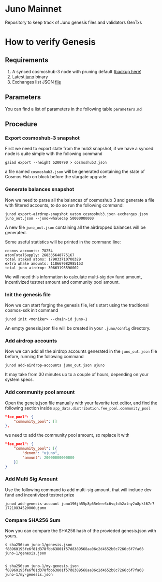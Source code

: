 # Juno Mainnet

Repository to keep track of Juno genesis files and validators GenTxs

# How to verify Genesis

## Requirements 
1. A synced cosmoshub-3 node with pruning default ([backup here](https://archive.interchain.io))
2. Latest [juno](https://github.com/CosmosContracts/Juno) binary 
3. Exchanges list JSON [file](./exchanges.json)

## Parameters
You can find a list of parameters in the following table `parameters.md`

## Procedure

### Export cosmoshub-3 snapshot

First we need to export state from the hub3 snapshot, if we have a synced node is quite simple with the following command

```
gaiad export --height 5200790 > cosmoshub3.json
```

a file named `cosmoshub3.json` will be generated containing the state of Cosmos Hub on block before the stargate upgrade. 

### Generate balances snapshot

Now we need to parse all the balances of cosmoshub 3 and generate a file with filtered accounts, to do so run the following command: 

```
junod export-airdrop-snapshot uatom cosmoshub3.json exchanges.json juno_out.json --juno-whalecap 50000000000
``` 

A new file `juno_out.json` containing all the airdropped balances will be generated. 

Some useful statistics will be printed in the command line: 

```
cosmos accounts: 78254
atomTotalSupply: 268335648775167
total staked atoms: 179033710700329
extra whale amounts: 118667082985153
total juno airdrop: 30663193590002
```

We will need this information to calculate multi-sig dev fund amount, incentivized testnet amount and community pool amount.

### Init the genesis file

Now we can start forging the genesis file, let's start using the traditional cosmos-sdk init command 

```
junod init <moniker> --chain-id juno-1
```

An empty genesis.json file will be created in your `.juno/config` directory. 

### Add airdrop accounts

Now we can add all the airdrop accounts generated in the `juno_out.json` file before, running the following command

```
junod add-airdrop-accounts juno_out.json ujuno
```

It may take from 30 minutes up to a couple of hours, depending on your system specs.

### Add community pool amount

Open the geneis.json file manually with your favorite text editor, and find the following section inside `app_data.distribution.fee_pool.community_pool`

```json
"fee_pool": {
    "community_pool": []
},
```

we need to add the community pool amount, so replace it with

```json
"fee_pool": {
    "community_pool": [{
        "denom": "ujuno",
        "amount": 20000000000000
    }]
}
```

### Add Multi Sig Amount

Use the following command to add multi-sig amount, that will include dev fund and incentivized testnet prize

```
junod add-genesis-account juno196jh55p8p65ekee3c6vqfdh2xtny2u8pkl67r7 17210834520000ujuno
```

### Compare SHA256 Sum

Now you can compare the SHA256 hash of the provieded genesis.json with yours.

```
$ sha256sum juno-1/genesis.json 
f88960195fe6f81d378fbb63801f57d8389568aa06c2d4652b0c7266c6f7fa68  juno-1/genesis.json


$ sha256sum juno-1/my-genesis.json 
f88960195fe6f81d378fbb63801f57d8389568aa06c2d4652b0c7266c6f7fa68  juno-1/my-genesis.json
```